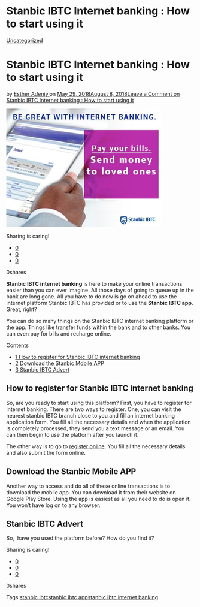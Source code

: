 # Stanbic IBTC Internet banking : How to start using it

[Uncategorized](https://estheradeniyi.com/category/uncategorized/)
# Stanbic IBTC Internet banking : How to start using it

by [Esther Adeniyi](https://estheradeniyi.com/author/esther-adeniyi/)on [May 29, 2018August 8, 2018](https://estheradeniyi.com/stanbic-ibtc-internet-banking/)[Leave a Comment on Stanbic IBTC Internet banking : How to start using it](https://estheradeniyi.com/stanbic-ibtc-internet-banking/#respond)

![Stanbic IBTC internet banking](images\stanbic-ibtc-internet-banking.jpg)

Sharing is caring!

- [0](https://www.facebook.com/sharer/sharer.php?u=https%3A%2F%2Festheradeniyi.com%2Fstanbic-ibtc-internet-banking%2F&amp;t=Stanbic%20IBTC%20Internet%20banking%20%3A%20How%20to%20start%20using%20it)
- [0](https://twitter.com/intent/tweet?text=Stanbic%20IBTC%20Internet%20banking%20%3A%20How%20to%20start%20using%20it&amp;url=https%3A%2F%2Festheradeniyi.com%2Fstanbic-ibtc-internet-banking%2F)
- [0](#)

0shares

**Stanbic IBTC internet banking** is here to make your online transactions easier than you can ever imagine. All those days of going to queue up in the bank are long gone. All you have to do now is go on ahead to use the internet platform Stanbic IBTC has provided or to use the **Stanbic IBTC app**. Great, right?

You can do so many things on the Stanbic IBTC internet banking platform or the app. Things like transfer funds within the bank and to other banks. You can even pay for bills and recharge online.

Contents

- [1 How to register for Stanbic IBTC internet banking](#How_to_register_for_Stanbic_IBTC_internet_banking)
- [2 Download the Stanbic Mobile APP](#Download_the_Stanbic_Mobile_APP)
- [3 Stanbic IBTC Advert](#Stanbic_IBTC_Advert)

## How to register for Stanbic IBTC internet banking

So, are you ready to start using this platform? First, you have to register for internet banking. There are two ways to register. One, you can visit the nearest stanbic IBTC branch close to you and fill an internet banking application form. You fill all the necessary details and when the application is completely processed, they send you a text message or an email. You can then begin to use the platform after you launch it.

The other way is to go to [register online](https://ibanking.stanbicibtcbank.com/roa/#/Registration/CreateUserId). You fill all the necessary details and also submit the form online.

## Download the Stanbic Mobile APP

Another way to access and do all of these online transactions is to download the mobile app. You can download it from their website on Google Play Store. Using the app is easiest as all you need to do is open it. You won&#x2019;t have log on to any browser.

## Stanbic IBTC Advert

So,&#xA0; have you used the platform before? How do you find it?

Sharing is caring!

- [0](https://www.facebook.com/sharer/sharer.php?u=https%3A%2F%2Festheradeniyi.com%2Fstanbic-ibtc-internet-banking%2F&amp;t=Stanbic%20IBTC%20Internet%20banking%20%3A%20How%20to%20start%20using%20it)
- [0](https://twitter.com/intent/tweet?text=Stanbic%20IBTC%20Internet%20banking%20%3A%20How%20to%20start%20using%20it&amp;url=https%3A%2F%2Festheradeniyi.com%2Fstanbic-ibtc-internet-banking%2F)
- [0](#)

0shares

Tags:[stanbic ibtc](https://estheradeniyi.com/tag/stanbic-ibtc/)[stanbic ibtc app](https://estheradeniyi.com/tag/stanbic-ibtc-app/)[stanbic ibtc internet banking](https://estheradeniyi.com/tag/stanbic-ibtc-internet-banking/)